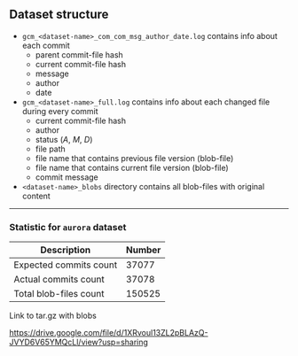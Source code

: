 ## Dataset structure
* `gcm_<dataset-name>_com_com_msg_author_date.log` contains info about each commit 
    * parent commit-file hash 
    * current commit-file hash
    * message
    * author
    * date 
* `gcm_<dataset-name>_full.log` contains info about each changed file during every commit
    * current commit-file hash
    * author 
    * status (_A_, _M_, _D_)
    * file path
    * file name that contains previous file version (blob-file) 
    * file name that contains current file version (blob-file)
    * commit message
* `<dataset-name>_blobs` directory contains all blob-files with original content

------

### Statistic for `aurora` dataset

| **Description** |  **Number** |
|---|---|
| Expected commits count |  37077 |
|  Actual commits count | 37078  |
| Total blob-files count  | 150525

Link to tar.gz with blobs

https://drive.google.com/file/d/1XRvoul13ZL2pBLAzQ-JVYD6V65YMQcLl/view?usp=sharing
